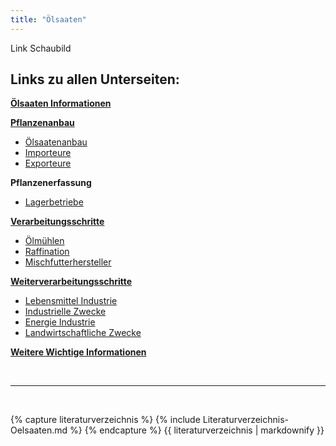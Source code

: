 ```yaml
---
title: "Ölsaaten"
---
```


Link Schaubild 

## Links zu allen Unterseiten:

[**Ölsaaten Informationen**](Oelsaaten-Informationen.html)

[**Pflanzenanbau**](Pflanzenanbau/Pflanzenanbau.html)

- [Ölsaatenanbau](Pflanzenanbau/Oelsaatenanbau.html)
- [Importeure](Pflanzenanbau/Importeure.html)
- [Exporteure](Pflanzenanbau/Exporteure.html)

**Pflanzenerfassung**

- [Lagerbetriebe](Pflanzenerfassung/Lagerbetriebe.html)

[**Verarbeitungsschritte**](Verarbeitungsschritte/Verarbeitungsschritte.html)

- [Ölmühlen](Verarbeitungsschritte/Oelmuehlen.html)
- [Raffination](Verarbeitungsschritte/Raffination.html)
- [Mischfutterhersteller](Verarbeitungsschritte/Mischfutterhersteller.html)

[**Weiterverarbeitungsschritte**](Weiterverarbeitungsschritte/Weiterverarbeitungsschritte.html)

- [Lebensmittel Industrie](Weiterverarbeitungsschritte/Lebensmittel-Industrie.html)
- [Industrielle Zwecke](Weiterverarbeitungsschritte/Industrielle-Zwecke.html)
- [Energie Industrie](Weiterverarbeitungsschritte/Energie-Industrie.html)
- [Landwirtschaftliche Zwecke](Weiterverarbeitungsschritte/Landwirtschaftliche-Zwecke.html)

[**Weitere Wichtige Informationen**](Weitere-Wichtige-Informationen.html)




<br>

---

<br> 

{% capture literaturverzeichnis %} 
{% include Literaturverzeichnis-Oelsaaten.md %} 
{% endcapture %} 
{{ literaturverzeichnis | markdownify }}

